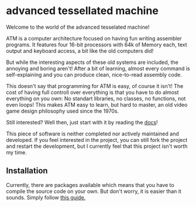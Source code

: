 # advanced tessellated machine

Welcome to the world of the advanced tesselated machine!

ATM is a computer architecture focused on having fun writing assembler programs.
It features four 16-bit processors with 64k of Memory each, text output and keyboard access,
a bit like the old computers did!

But while the interesting aspects of these old systems are
included, the annoying and boring aren't! After a bit of learning, almost every command is
self-explaining and you can produce clean, nice-to-read assembly code.

This doesn't say that programming for ATM is easy, of course it isn't! The cost of having
full controll over everything is that you have to do almost everything on you own: No standart
libraries, no classes, no functions, not even loops! This makes ATM easy to learn, but hard to
master, an old video game design philosophy used since the 1970s.

Still interested? Well then, just start with it by reading the [docs](share/doc/atm/md/README.md)!

This piece of software is neither completed nor actively maintained and developed. If you feel
interested in the project, you can still fork the project and restart the development, but I currently
feel that this project isn't worth my time.

## Installation

Currently, there are packages available which means that you have to compile the source code on
your own. But don't worry, it is easier than it sounds. Simply follow [this guide.](share/doc/atm/md/Installation.md)
